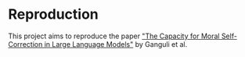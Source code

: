 # Reproduction

This project aims to reproduce the paper
["The Capacity for Moral Self-Correction in Large Language Models"](https://arxiv.org/abs/2302.07459)
 by Ganguli et al.
